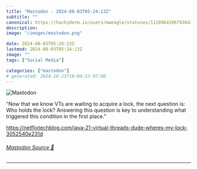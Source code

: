 ```yaml
---
title: "Mastodon - 2024-08-03T05:24:13Z"
subtitle: ""
canonical: https://hachyderm.io/users/mweagle/statuses/112896419679304277
description:
image: "/images/mastodon.png"

date: 2024-08-03T05:24:13Z
lastmod: 2024-08-03T05:24:13Z
image: ""
tags: ["Social Media"]

categories: ["mastodon"]
# generated: 2024-10-23T18:04:53-07:00
---
```

![Mastodon](/images/mastodon.png)

<p>”Now that we know VTs are waiting to acquire a lock, the next question is: Who holds the lock? Answering this question is key to understanding what triggered this condition in the first place.”</p><p><a href="https://netflixtechblog.com/java-21-virtual-threads-dude-wheres-my-lock-3052540e231d" target="_blank" rel="nofollow noopener noreferrer" translate="no"><span class="invisible">https://</span><span class="ellipsis">netflixtechblog.com/java-21-vi</span><span class="invisible">rtual-threads-dude-wheres-my-lock-3052540e231d</span></a></p>


###### [Mastodon Source 🐘](https://hachyderm.io/@mweagle/112896419679304277)

___
